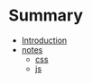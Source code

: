 # Summary

* [Introduction](README.md)
* [notes](notes.md)
   * [css](_posts/2016-06-24-css.md)
   * [js](_posts/js.md)

